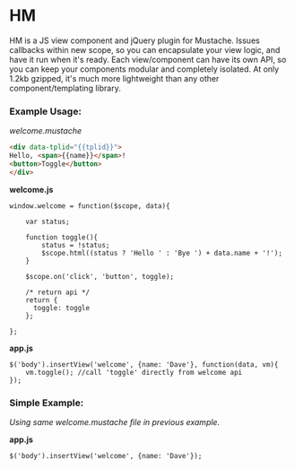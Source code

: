 # HM
HM is a JS view component and jQuery plugin for Mustache. Issues callbacks within new scope, so you can encapsulate your view logic, and have it run when it's ready. Each view/component can have its own API, so you can keep your components modular and completely isolated. At only 1.2kb gzipped, it's much more lightweight than any other component/templating library.

### Example Usage:

*welcome.mustache*
```HTML
<div data-tplid="{{tplid}}">
Hello, <span>{{name}}</span>!
<button>Toggle</button>
</div>
```
**welcome.js**
```JS
window.welcome = function($scope, data){

    var status;
    
    function toggle(){
        status = !status;
        $scope.html((status ? 'Hello ' : 'Bye ') + data.name + '!');
    }
    
    $scope.on('click', 'button', toggle);
    
    /* return api */
    return {
      toggle: toggle
    };
   
};
```
**app.js**
```JS
$('body').insertView('welcome', {name: 'Dave'}, function(data, vm){
    vm.toggle(); //call 'toggle' directly from welcome api
});
```
### Simple Example:
_Using same welcome.mustache file in previous example._

**app.js**
```JS
$('body').insertView('welcome', {name: 'Dave'});
```
